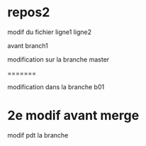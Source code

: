 # repos2
modif du fichier
ligne1
ligne2

avant branch1

modification sur la branche master

=======

modification dans la branche b01


2e modif avant merge
=======
modif pdt la branche

